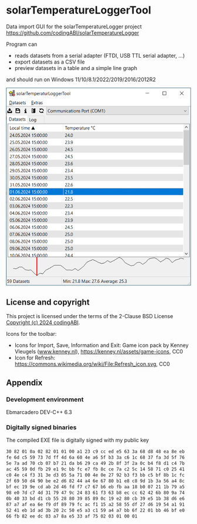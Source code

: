 # solarTemperatureLoggerTool

Data import GUI for the solarTemperatureLogger project https://github.com/codingABI/solarTemperatureLogger

Program can
- reads datasets from a serial adapter (FTDI, USB TTL serial adapter, ...)
- export datasets as a CSV file
- preview datasets in a table and a simple line graph

and should run on Windows 11/10/8.1/2022/2019/2016/2012R2

![Screenshot of main window](assets/images/solarTemperatureLoggerTool.png)

## License and copyright
This project is licensed under the terms of the 2-Clause BSD License [Copyright (c) 2024 codingABI](LICENSE). 

Icons for the toolbar:
- Icons for Import, Save, Information and Exit: Game icon pack by Kenney Vleugels (www.kenney.nl), https://kenney.nl/assets/game-icons, CC0
- Icon for Refresh: https://commons.wikimedia.org/wiki/File:Refresh_icon.svg, CC0

## Appendix

### Development environment
Ebmarcadero DEV-C++ 6.3

### Digitally signed binaries
The compiled EXE file is digitally signed with my public key 
```
30 82 01 0a 02 82 01 01 00 a1 23 c9 cc ed e5 63 3a 68 d8 48 ea 8e eb fe 6d c5 59 73 7d ff 4d 6a 60 4e a6 5f b3 3a c6 1c 68 37 fa 3d 5f 76 5e 7a ad 70 cb 07 b7 21 da b6 29 ca 49 2b 8f 3f 2a 0c b4 f8 d1 c4 7b ac 45 59 0d fb 29 e1 9c bb fc e7 fb 8c ce 7a c2 5c 14 58 71 c0 25 41 c0 4e c4 f3 31 3e d3 05 5a 71 00 4e 0e 27 92 b3 f3 bb c5 bf 8b 1c fc 2f 69 50 d4 90 be e2 d6 82 44 a4 6e 67 80 b1 e8 c8 9d 1b 3a 56 a4 8c bf ec 19 9e cd ab 2d 46 fd f7 c7 67 b6 eb fb aa 18 b0 07 21 1b 79 a5 98 e0 7d c7 4d 31 79 47 9c 24 83 61 f3 63 b8 ec cc 62 42 6b 80 9a 74 0b 40 33 bd d1 cb 55 28 80 39 85 89 0c 19 e2 80 cb 39 e5 1b 38 d6 e6 87 a7 af ea 6e f9 df 89 79 fc ac f1 15 a2 58 55 df 27 d6 19 54 a1 91 52 41 eb 1d ad 3b 20 2c 50 e5 a3 c1 59 a4 a7 bb 6f 22 01 bb 46 bf e0 66 fb 82 ee dc 03 a7 8a e5 33 af 75 02 03 01 00 01
```

